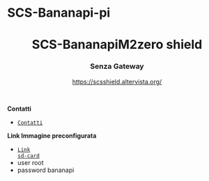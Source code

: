 # SCS-Bananapi-pi
 
<p align="center">
  <h1 align="center"> SCS-BananapiM2zero shield</h1>
  <h3 align="center">Senza Gateway</h3>
  
  <div align="center">
    <a href="https://scsshield.altervista.org/">https://scsshield.altervista.org/</a>
  </div>
</p>

<br>


**Contatti**
* <code><a href="http://scsshields.altervista.org/contatti.html">Contatti</a></code>


**Link Immagine preconfigurata**
* <code><a href="https://drive.google.com/file/d/10c5910xnGEBNF4UXIjQUtmExMRTqz7WN/view">Link sd-card</a></code>
* user root
* password bananapi
